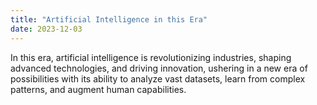```yaml
---
title: "Artificial Intelligence in this Era"
date: 2023-12-03
---
```


In this era, artificial intelligence is revolutionizing industries, shaping advanced technologies, and driving innovation, ushering in a new era of possibilities with its ability to analyze vast datasets, learn from complex patterns, and augment human capabilities.
